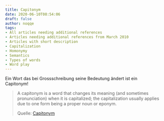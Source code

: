 ```yaml
---
title: Capitonym
date: 2020-06-10T08:54:06
draft: false
author: noqqe
tags:
- All articles needing additional references
- Articles needing additional references from March 2010
- Articles with short description
- Capitalization
- Homonymy
- Semantics
- Types of words
- Word play
---
```


Ein Wort das bei Grossschreibung seine Bedeutung ändert ist ein Capitonym!

> A capitonym is a word that changes its meaning (and sometimes pronunciation)
> when it is capitalized; the capitalization usually applies due to one form
> being a proper noun or eponym.
>
> Quelle: [Capitonym](https://en.wikipedia.org/wiki/Capitonym)
